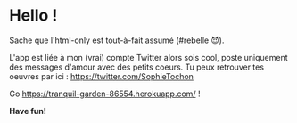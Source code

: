 # Hello !

Sache que l'html-only est tout-à-fait assumé (#rebelle 😈).

L'app est liée à mon (vrai) compte Twitter alors sois cool, poste uniquement des messages d'amour avec des petits coeurs.
Tu peux retrouver tes oeuvres par ici : https://twitter.com/SophieTochon

Go https://tranquil-garden-86554.herokuapp.com/ !

**Have fun!**